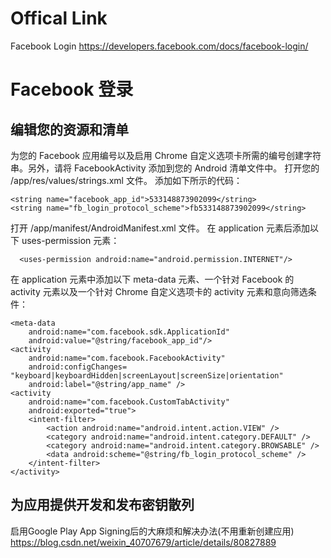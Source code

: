 # Offical Link
Facebook Login
https://developers.facebook.com/docs/facebook-login/

# Facebook 登录 
## 编辑您的资源和清单
为您的 Facebook 应用编号以及启用 Chrome 自定义选项卡所需的编号创建字符串。另外，请将 FacebookActivity 添加到您的 Android 清单文件中。
打开您的 /app/res/values/strings.xml 文件。
添加如下所示的代码：
```
<string name="facebook_app_id">533148873902099</string> 
<string name="fb_login_protocol_scheme">fb533148873902099</string>
```
打开 /app/manifest/AndroidManifest.xml 文件。
在 application 元素后添加以下 uses-permission 元素：
```
  <uses-permission android:name="android.permission.INTERNET"/>
```
在 application 元素中添加以下 meta-data 元素、一个针对 Facebook 的 activity 元素以及一个针对 Chrome 自定义选项卡的 activity 元素和意向筛选条件：
```
<meta-data 
    android:name="com.facebook.sdk.ApplicationId" 
    android:value="@string/facebook_app_id"/> 
<activity 
    android:name="com.facebook.FacebookActivity" 
    android:configChanges= "keyboard|keyboardHidden|screenLayout|screenSize|orientation" 
    android:label="@string/app_name" />
<activity 
    android:name="com.facebook.CustomTabActivity"
    android:exported="true"> 
    <intent-filter>
        <action android:name="android.intent.action.VIEW" /> 
        <category android:name="android.intent.category.DEFAULT" /> 
        <category android:name="android.intent.category.BROWSABLE" /> 
        <data android:scheme="@string/fb_login_protocol_scheme" /> 
    </intent-filter> 
</activity>
```
## 为应用提供开发和发布密钥散列
启用Google Play App Signing后的大麻烦和解决办法(不用重新创建应用)
https://blog.csdn.net/weixin_40707679/article/details/80827889